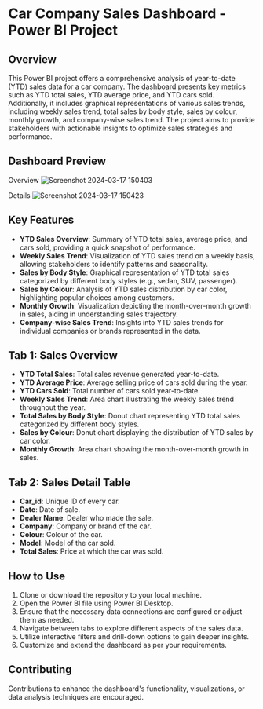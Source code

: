 # Car Company Sales Dashboard - Power BI Project

## Overview
This Power BI project offers a comprehensive analysis of year-to-date (YTD) sales data for a car company. The dashboard presents key metrics such as YTD total sales, YTD average price, and YTD cars sold. Additionally, it includes graphical representations of various sales trends, including weekly sales trend, total sales by body style, sales by colour, monthly growth, and company-wise sales trend. The project aims to provide stakeholders with actionable insights to optimize sales strategies and performance.

## Dashboard Preview
Overview
![Screenshot 2024-03-17 150403](https://github.com/ar-aggarwal-rgb/PowerBI-CarSalesDashboard/assets/66841676/b5124d0f-bcac-40b8-a026-c3fa8604970c)

Details
![Screenshot 2024-03-17 150423](https://github.com/ar-aggarwal-rgb/PowerBI-CarSalesDashboard/assets/66841676/d3365d17-d1d0-4971-9dbe-e52785bd85c8)

## Key Features
- **YTD Sales Overview**: Summary of YTD total sales, average price, and cars sold, providing a quick snapshot of performance.
- **Weekly Sales Trend**: Visualization of YTD sales trend on a weekly basis, allowing stakeholders to identify patterns and seasonality.
- **Sales by Body Style**: Graphical representation of YTD total sales categorized by different body styles (e.g., sedan, SUV, passenger).
- **Sales by Colour**: Analysis of YTD sales distribution by car color, highlighting popular choices among customers.
- **Monthly Growth**: Visualization depicting the month-over-month growth in sales, aiding in understanding sales trajectory.
- **Company-wise Sales Trend**: Insights into YTD sales trends for individual companies or brands represented in the data.

## Tab 1: Sales Overview
- **YTD Total Sales**: Total sales revenue generated year-to-date.
- **YTD Average Price**: Average selling price of cars sold during the year.
- **YTD Cars Sold**: Total number of cars sold year-to-date.
- **Weekly Sales Trend**: Area chart illustrating the weekly sales trend throughout the year.
- **Total Sales by Body Style**: Donut chart representing YTD total sales categorized by different body styles.
- **Sales by Colour**: Donut chart displaying the distribution of YTD sales by car color.
- **Monthly Growth**: Area chart showing the month-over-month growth in sales.

## Tab 2: Sales Detail Table
- **Car_id**: Unique ID of every car.
- **Date**: Date of sale.
- **Dealer Name**: Dealer who made the sale.
- **Company**: Company or brand of the car.
- **Colour**: Colour of the car.
- **Model**: Model of the car sold.
- **Total Sales**: Price at which the car was sold.

## How to Use
1. Clone or download the repository to your local machine.
2. Open the Power BI file using Power BI Desktop.
3. Ensure that the necessary data connections are configured or adjust them as needed.
4. Navigate between tabs to explore different aspects of the sales data.
5. Utilize interactive filters and drill-down options to gain deeper insights.
6. Customize and extend the dashboard as per your requirements.

## Contributing
Contributions to enhance the dashboard's functionality, visualizations, or data analysis techniques are encouraged.
